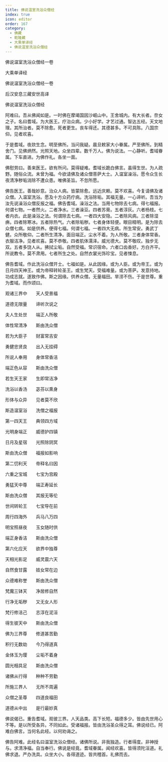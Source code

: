 ```yaml
---
title: 佛说温室洗浴众僧经
index: true
icon: editor
order: 167
category:
  - 佛藏
  - 乾隆藏
  - 大乘单译经
  - 佛说温室洗浴众僧经
---
```


佛说温室洗浴众僧经一卷  

大乘单译经  

佛说温室洗浴众僧经一卷  

后汉安息三藏安世高译  

佛说温室洗浴众僧经  

阿难曰。吾从佛闻如是。一时佛在摩竭国因沙崛山中。王舍城内。有大长者。奈女之子。名曰耆域。为大医王。疗治众病。少小好学。才艺过通。智达五经。天文地理。其所治者。莫不除愈。死者更生。丧车得还。其德甚多。不可具陈。八国宗仰。见者欢喜。  

于是耆域。夜欻生念。明至佛所。当问我疑。晨旦敕家大小眷属。严至佛所。到精舍门。见佛炳然。光照天地。众坐四辈。数千万人。佛为说法。一心静听。耆域眷属。下车直进。为佛作礼。各坐一面。  

佛慰劳曰。善来医王。欲有所问。莫得疑难。耆域长跪白佛言。虽得生世。为人疏野。随俗众流。未曾为福。今欲请佛及诸众僧菩萨大士。入温室澡浴。愿令众生长夜清净秽垢消除不遭众患。唯佛圣旨。不忽所愿。  

佛告医王。善哉妙意。治众人病。皆蒙除愈。远近庆赖。莫不欢喜。今复请佛及诸众僧。入温室洗浴。愿及十方众药疗病。洗浴除垢。其福无量。一心谛听。吾当为汝先说澡浴众僧反报之福。佛告耆域。澡浴之法。当用七物除去七病。得七福报。何谓七物。一者然火。二者净水。三者澡豆。四者苏膏。五者淳灰。六者杨枝。七者内衣。此是澡浴之法。何谓除去七病。一者四大安隐。二者除风病。三者除湿痹。四者除寒冰。五者除热气。六者除垢秽。七者身体轻便。眼目精明。是为除去众僧七病。如是供养。便得七福。何谓七福。一者四大无病。所生常安。勇武丁健。众所敬仰。二者所生清净。面目端正。尘水不着。为人所敬。三者身体常香。衣服洁净。见者欢喜。莫不恭敬。四者肌体濡泽。威光德大。莫不敬叹。独步无双。五者多饶人从。拂拭尘垢。自然受福。常识宿命。六者口齿香好。方白齐平。所说教令。莫不肃用。七者所生之处。自然衣裳光饰珍宝。见者悚息。  

佛告耆域。作此洗浴众僧开士。七福如是。从此因缘。或为人臣。或为帝王。或为日月四天神王。或为帝释转轮圣王。或生梵天。受福难量。或为菩萨。发意持地。功成志就。遂致作佛。斯之因缘。供养众僧。无量福田。旱涝不伤。于是世尊。重为耆域。而作颂曰。  

观诸三界中　　天人受景福  

道德无限量　　谛听次说之  

夫人生处世　　端正人所敬  

体性常清净　　斯由洗众僧  

若为大臣子　　财富常吉安  

勇健忠贤良　　出入无挂碍  

所说人奉用　　身体常香洁  

端正色从容　　斯由洗众僧  

若生天王家　　生即常洁净  

洗浴以香汤　　苾芬以熏身  

形体与众异　　见者莫不欣  

斯造温室浴　　洗僧之福报  

第一四天王　　典领四方域  

光明身端正　　威德护四镇  

日月及星宿　　光照除阴冥  

斯由洗众僧　　福报如影响  

第二忉利天　　帝释名曰因  

六重之宝城　　七宝为宫殿  

勇猛天中尊　　端正寿延长  

斯由洗众僧　　其报无等伦  

世间转轮王　　七宝导在前  

周行四海外　　兵马八万四  

明宝照昼夜　　玉女随时供  

端正身香洁　　斯由洗众僧  

第六化应天　　欲界中独尊  

天相光影足　　威灵震六天  

自然食甘露　　妓女常在边  

众德难称誉　　斯由洗众僧  

梵魔三钵天　　净居修自然  

行净无垢秽　　又无女人形  

梵行修洁己　　志淳在泥洹  

得生彼天中　　斯由洗众僧  

佛为三界尊　　修道甚苦勤  

积行无数劫　　今乃得道真  

金体玉为璎　　尘垢不着身  

圆光相具足　　斯由洗众僧  

诸佛从行得　　种种不劳勤  

所施三界人　　无所不周遍  

众僧之圣尊　　四道良福田  

道德从中出　　是行最妙真  

佛说偈已。重告耆域。观彼三界。人天品类。高下长短。福德多少。皆由先世用心不等。是以所受各异。不同如此。受诸福报。皆由洗浴圣众得之耳。佛说经已。阿难白佛言。当何名此经。以何劝诲之。  

佛告阿难。此经名曰温室洗浴众僧经。诸佛所说。非我独造。行者得度。非神授与。求清净福。自当奉行。佛说是经竟。耆域眷属。闻经欢喜。皆得须陀洹道。礼佛求退。严办洗具。众坐大小。各得道迹。皆共稽首。礼佛而去。  
